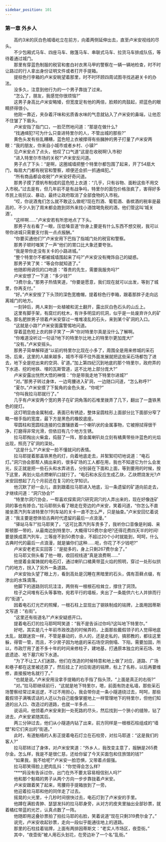 ```yaml
---
sidebar_position: 101
---
```

### 第一章  外乡人  


　　高约3米的灰白色城墙屹立在前方，向着两侧延伸出去，直至卢米安视线的尽头。  
　　不少包厢式马车、四座马车、敞篷马车、串联式马车、拉货马车排成队伍，等待着通过城门。  
　　那里有穿蓝色制服的税官和套白衬衣黑马甲的警察在一辆一辆地检查，时不时让路过的行人拿出身份证明文件或者打开手提箱。  
　　提棕色行李箱的卢米安眺望着那里，时不时环顾四周试图寻找逃避关卡的办法。  
　　没多久，注意到他行为的一个男子靠拢了过来。  
　　“怎么了，朋友，我感觉你很烦恼?”  
　　这男子身高比卢米安略矮，但宽度足有他的两倍，脸颊的肉鼓起，把蓝色的眼睛挤得很小。  
　　他刚一靠近，夹杂着汗味和劣质香水味的气息就钻入了卢米安的鼻端，让他忍不住皱了下眉头。  
　　卢米安指了指门口，一脸茫然地问道：“那是在做什么?  
　　“找通缉犯?可为什么只查进特里尔的人，不管出城的那些?”  
　　黄色头发有些乱糟糟，蓝色短上衣被撑得有些臃肿的男子打量了卢米安两眼：“我的朋友，你来自小城市或者乡村、小镇?”  
　　见卢米安点了点头，他叹了口气道“这是在收税啊!入市税!  
　　“进入特里尔市场的关税?”卢米安反问道。  
　　男子点了下头：“是啊，这圈城墙把整个特里尔都包围了起来，开了54扇大门，每扇大门都有税官和警察，顺便还会抓一抓通缉犯。”  
　　“所有商品都会收税?”卢米安好奇问道。  
　　那男子摸了摸帆布制成的蓝色短上衣道：“几乎，只有谷物、面粉这些不用交入市税。”过去是有，但几年前不是有战争吗，特里尔的面包价格涨疯了，害得好多市民上街抗议、暴动，最终让政府取消了全部食物的入市税。  
　　“哎，你说酒鬼们怎么就不敢这么做呢?现在烈酒、葡萄酒、香槟酒的税率是最高的，不少人到了周末都会跑到郊外来找小酒馆喝免税的酒，他们管这叫‘城关酒’。  
　　“这样啊……”卢米安若有所思地点了下头。  
　　那男子左右看了一眼，压低嗓音道“你身上要是有什么东西不想交税，我可以带你进城只需要支付我一点点报酬。”  
　　“你要买通他们?”卢米安用下巴指了指城门处的税官和警察。  
　　那男子顿时嗤笑了一声“他们的胃口比大象还要夸张。  
　　“我是带你走没有关卡的小路进城。”  
　　“整个特里尔不都被城墙围起来了吗?”卢米安没有掩饰自己的疑惑。  
　　那男子笑了笑：“等会你就知道了。”  
　　他随即用调侃的口吻道：“尊贵的先生，需要我服务吗?”  
　　卢米安想了一下道：“多少钱?”  
　　“3费尔金。”那男子热情笑道，“你要是愿意，我们现在就可以出发，等到了城里，你再支付。”  
　　“好。”卢米安按了下头顶的深色宽檐帽，提着棕色行李箱，跟着那胖子走向远离城门的地方。  
　　一刻钟后，两人来到一处植被和泥土翻开，露出灰白色石头的山丘上。  
　　这里有脚手架，有腐烂的枕木，有许多明显的坑洞，似乎是一处废弃许久的矿场。那名肥胖男子领着卢米安穿过一堆堆凌乱的石头，来到某个矿洞的入口。  
　　“这就是小路?”卢米安面露警惕地问道。  
　　穿着蓝色短上衣的胖子笑了一声“你对特里尔真是没什么了解啊。  
　　“你难道没听过一句话?地下的特里尔比地上的特里尔更加庞大!”  
　　“没有。”卢米安摇头。  
　　那男子简单解释道“以前的特里尔比现在小多了，周围全是用来修城的采石场，后来，这里的人越来越多，城市不得不往外面发展就把这些采石场都包了进去，地下全是挖出来的空洞、矿道。”加上第四纪沉到地底的那个特里尔，政府弄的下水道、挖的地铁、埋的瓦斯管道，这不比地上部分庞大?”  
　　卢米安露出恍然大悟的神情：“你是带我走地下特里尔进城?”  
　　“对。”那男子转过身体，一边弯腰进入矿洞，一边随口问道，“怎么称呼?”  
　　“夏尔。”卢米安摸了下鬓角的金色头发，“你呢?”  
　　“你叫我拉马耶就行了。”  
　　几乎有卢米安两个宽的男子在矿洞角落的石堆里拨弄了几下，翻出了一盏铁黑色的提灯。  
　　这灯明显由金属制成，表面已有锈迹，整体呈圆柱形上面部分比下面部分窄了略一根手指的宽度，最下方是黑色的橡胶底座。  
　　窄圆柱和宽圆柱连接的位置镶嵌着一个喇叭状的金属事物，它被擦拭得很干净，打磨得非常光滑，但依旧有几个地方生锈。  
　　拉马耶掏出火柴盒，捣鼓了一阵，那金属喇叭处立刻有橘黄带些许蓝色的光焰出现，照亮了矿洞的深处。  
　　“这是什么?”卢米安一脸不懂就问的表情。  
　　拉马耶提着那盖铁黑色的灯，向着地底走去，并絮絮叨叨地说道：“电石灯。”洞穴协会那帮人搞出来的，很多矿场的工人都在用，我也不知道它为什么会发光，反正就是把一些石头和水弄进去，分别装在下面和上面，等到要用的时候，按下这里，再划火焰点燃喇叭口就行了。“电石和水反应生成乙炔，乙炔燃烧发光?卢米安回想起了几个月前还在复习的化学知识。  
　　他沉默了好一会儿，直到跟着拉马耶进入地底，沿一条遗留的矿道向前走去，才继续问道：“洞穴协会?”  
　　“特里尔洞穴协会，一帮喜欢探索洞穴研究洞穴的人弄出来的，现在好像连矿洞的事也有掺合。”拉马耶侧头看了眼走在旁边的卢米安，笑着问道，“你怎么不直接坐蒸汽列车进特里尔?列车站的关卡一直不怎么严，只是抽查。”卢米安回忆着说道：“我主要是想体验古典时代遗留的最后一点浪漫。”  
　　“驿站马车?”拉马耶笑了，“这可比蒸汽列车贵多了，我听你口音像是利姆、来斯顿那一带的，从最南边到特里尔，大概得120费尔金吧?还得花费四天半的时间!要是换成蒸汽列车，三等座不到50费尔金，不超过20个小时就能到，呵呵，什么古典时代的最后一点浪漫，就是骗你们这种……呃，你花了不少钱吧?”  
　　卢米安老老实实回答：“是挺多的，身上只剩267费尔金了。”  
　　拉马耶又侧头看了他一眼，收回视线道“真是浪费啊……”  
　　他提着金属铸就的电石灯，通过喇叭口橘黄带蓝火焰的照明，穿过一处形似拱门的地方，拐入了另外一条道路。  
　　卢米安抬头望了眼上方，看到高处是沉睡在黑暗里的石头，偶有苔藓点缀，有渗出的水珠滴落。  
　　他脚下的道路则坑坑洼洼，两侧有一根根石柱耸立，撑住了洞顶。  
　　柱子之间堆有石头等事物，宛若平行的墙板，夹出了一条能供六七人并排而行的“街道”。  
　　因着电石灯光芒的照耀，一根石柱上显现出了钢铁制成的铭牌，上面用因蒂斯文写道：“右街”。  
　　“这里还有街道名?”卢米安疑惑开口。  
　　提着电石灯的拉马耶呵呵笑道：“我不是告诉过你吗?这叫地下特里尔。”  
　　好吧，其实是几十年前市政改造的时候弄的，上面那些戴假领子的人觉得地底太乱，就跟迷宫一样，不管是暴动的，杀人的，还是走私的，搞邪教的，都往这里躲，得管一管，而且，不少房子因为地底的采石场空洞倒塌、下陷，需要加固，所以，市政厅用了差不多十年的时间来修柱子，建地基，打通原本独立的采石场、地底遗迹、地下墓穴和下水道。  
　　“为了不让工人们迷路，他们在改造的时候特意和地上做了对应，道路、广场和巷子都在这里被还原了，然后挂上了对应街道的铭牌，标上了名称，以后再要维修，直接报地名就行了。”  
　　“也就是说。”卢米安用没拿手提箱的右手指了指头顶，“上面是真正的右街?”  
　　“对。”拉马耶继续前行，“这就是地下特里尔，嗯，前面有防走私墙，那些采石场警察经常过来巡逻，不过不用担心，我会带你走一条小隧道绕过去，呵呵，那些戴假领子满嘴谎话的人还以为自己能像掌握地上一样管理地下的特里尔，但他们知道的出入口、改造过的道路，也就一半多点……  
　　说话间，他领着卢米安来到一处死路的尽头，然后找到一个狭小的缝隙，钻了进去，卢米安紧随其后。  
　　两三分钟过去，他们从小隧道内钻了出来，前方同样是一根根石柱组成的“墙壁”和它们夹出的“街道。”  
　　此时，有道魁梧的人影正提着电石灯立在石柱旁，对拉马耶道：“这是我们的客人?”  
　　拉马耶转过了身体，对卢米安笑道：“外乡人，我改变主意了，报酬是265费尔金。怎么样，我是不是很仁慈，还给你留了今天买面包和住旅馆的钱?”  
　　“如果我，我不给呢?”卢米安一脸恐惧，又带着点倔强。  
　　拉马耶笑得脸上肥肉乱抖：“你觉得会怎么样?  
　　“***妈没有告诉过你，出门在外不要太容易相信别人吗?”  
　　他和那个魁梧的男子从两个方向一步步靠拢着卢米安。  
　　卢米安跟着笑了起来，弯腰将手提箱放到了一旁。  
　　他迎着拉马耶和他的同伴走了过去。  
　　摇晃的火光里，十几秒时间很快过去，电石灯到了卢米安的手里。  
　　他蹲在满脸青肿、瑟瑟发抖的拉马耶身旁，从对方的皮夹里抽出全部钞票，就着橘红带蓝的光芒，认真点数了一阵。  
　　他随即用这叠钞票拍了拍拉马耶的右脸，笑着说道“现在只剩319费尔金了。”  
　　说完，卢米安收起钞票，走向一段似乎能通往地上的道路。  
　　那里的石柱挂着铭牌，上面有两排因蒂斯文：“老实人市场区，夜壶街。”  
　　其中，“夜壶街”被人用石头划花，在旁边补了一个名“乱街。”  
